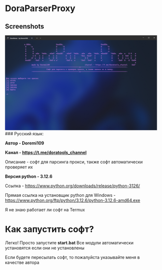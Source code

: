 # DoraParserProxy
## Screenshots
<img src="https://raw.githubusercontent.com/Doremii109/DoraParserProxy/refs/heads/main/DoraParser/screenshots/1.png" alt="Gui Image"/>
### Русский язык:

<strong>Автор - Doremi109</strong>

<strong>Канал - https://t.me/doratools_channel</strong>

Описание - софт для парсинга прокси, также софт автоматически проверяет их

<strong>Версия python - 3.12.6</strong>

Ссылка - https://www.python.org/downloads/release/python-3126/

Прямая ссылка на установщик python для Windows - https://www.python.org/ftp/python/3.12.6/python-3.12.6-amd64.exe

Я не знаю работает ли софт на Termux

# Как запустить софт?

Легко! Просто запустите <strong>start.bat</strong>
Все модули автоматически установятся если они не установлены

Если будете пересылать софт, то пожалуйста указывайте меня в качестве автора
